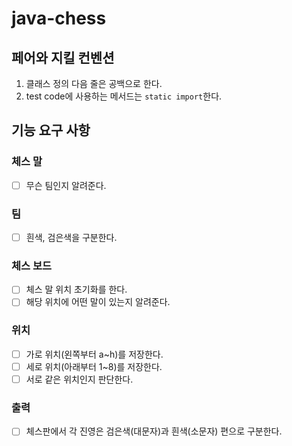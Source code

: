 # java-chess

## 페어와 지킬 컨벤션
1. 클래스 정의 다음 줄은 공백으로 한다.
2. test code에 사용하는 메서드는 `static import`한다.

## 기능 요구 사항

### 체스 말
- [ ] 무슨 팀인지 알려준다.

### 팀
- [ ] 흰색, 검은색을 구분한다.

### 체스 보드
- [ ] 체스 말 위치 초기화를 한다.
- [ ] 해당 위치에 어떤 말이 있는지 알려준다.

### 위치
- [ ] 가로 위치(왼쪽부터 a~h)를 저장한다.
- [ ] 세로 위치(아래부터 1~8)를 저장한다.
- [ ] 서로 같은 위치인지 판단한다.

### 출력
- [ ] 체스판에서 각 진영은 검은색(대문자)과 흰색(소문자) 편으로 구분한다.
